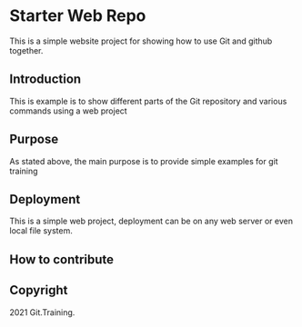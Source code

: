 # Starter Web Repo

This is a simple website project for showing how to use Git and github together.

## Introduction

This is example is to show different parts of the Git repository and various commands using a web project

## Purpose

As stated above, the main purpose is to provide simple examples for git training

## Deployment

This is a simple web project, deployment can be on any web server or even local file system.

## How to contribute

## Copyright

2021 Git.Training.